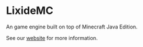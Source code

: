 # LixideMC
An game engine built on top of Minecraft Java Edition.

See our [website](https://lixidemc.github.io) for more information.
